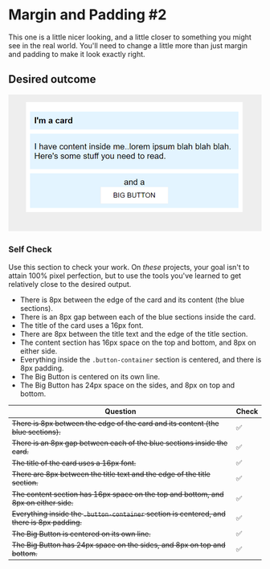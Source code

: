 # Margin and Padding #2

This one is a little nicer looking, and a little closer to something you might see in the real world. You'll need to change a little more than just margin and padding to make it look exactly right.

## Desired outcome
![desired outcome](./desired-outcome.png)

### Self Check
Use this section to check your work. On _these_ projects, your goal isn't to attain 100% pixel perfection, but to use the tools you've learned to get relatively close to the desired output.

- There is 8px between the edge of the card and its content (the blue sections).
- There is an 8px gap between each of the blue sections inside the card.
- The title of the card uses a 16px font.
- There are 8px between the title text and the edge of the title section.
- The content section has 16px space on the top and bottom, and 8px on either side.
- Everything inside the `.button-container` section is centered, and there is 8px padding.
- The Big Button is centered on its own line.
- The Big Button has 24px space on the sides, and 8px on top and bottom.

| Question                                                | Check |
|---------------------------------------------------------|-------|
| ~~There is 8px between the edge of the card and its content (the blue sections).~~ | ✅     |
| ~~There is an 8px gap between each of the blue sections inside the card.~~ | ✅     |
| ~~The title of the card uses a 16px font.~~ | ✅     |
| ~~There are 8px between the title text and the edge of the title section.~~ | ✅     |
| ~~The content section has 16px space on the top and bottom, and 8px on either side.~~ | ✅     |
| ~~Everything inside the `.button-container` section is centered, and there is 8px padding.~~ | ✅     |
| ~~The Big Button is centered on its own line.~~ | ✅     |
| ~~The Big Button has 24px space on the sides, and 8px on top and bottom.~~ | ✅     |
